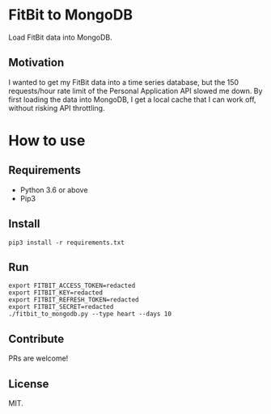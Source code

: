 # FitBit to MongoDB

Load FitBit data into MongoDB.

## Motivation

I wanted to get my FitBit data into a time series database, but the 150 requests/hour rate limit of the Personal Application API slowed me down. By first loading the data into MongoDB, I get a local cache that I can work off, without risking API throttling.

# How to use

## Requirements

* Python 3.6 or above
* Pip3

## Install

```
pip3 install -r requirements.txt
```


## Run

```
export FITBIT_ACCESS_TOKEN=redacted
export FITBIT_KEY=redacted
export FITBIT_REFRESH_TOKEN=redacted
export FITBIT_SECRET=redacted
./fitbit_to_mongodb.py --type heart --days 10
```

## Contribute

PRs are welcome!

## License

MIT.
